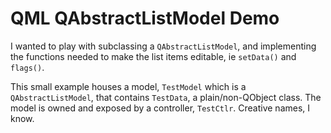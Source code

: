# QML QAbstractListModel Demo
I wanted to play with subclassing a `QAbstractListModel`, and implementing
the functions needed to make the list items editable, ie `setData()` and `flags()`.

This small example houses a model, `TestModel` which is a `QAbstractListModel`,
that contains `TestData`, a plain/non-QObject class. The model is owned and
exposed by a controller, `TestCtlr`. Creative names, I know.
